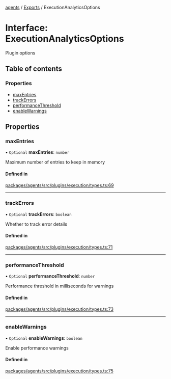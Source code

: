 <!-- 
 ⚠️  AUTO-GENERATED FILE - DO NOT EDIT MANUALLY
 This file is automatically generated by scripts/docs-generator.js
 To make changes, edit the source TypeScript files or update the generator script
-->

[agents](../../) / [Exports](../modules) / ExecutionAnalyticsOptions

# Interface: ExecutionAnalyticsOptions

Plugin options

## Table of contents

### Properties

- [maxEntries](ExecutionAnalyticsOptions#maxentries)
- [trackErrors](ExecutionAnalyticsOptions#trackerrors)
- [performanceThreshold](ExecutionAnalyticsOptions#performancethreshold)
- [enableWarnings](ExecutionAnalyticsOptions#enablewarnings)

## Properties

### maxEntries

• `Optional` **maxEntries**: `number`

Maximum number of entries to keep in memory

#### Defined in

[packages/agents/src/plugins/execution/types.ts:69](https://github.com/woojubb/robota/blob/d84cd2e1e6915e9f7e9aff8f9b06df02e55c139b/packages/agents/src/plugins/execution/types.ts#L69)

___

### trackErrors

• `Optional` **trackErrors**: `boolean`

Whether to track error details

#### Defined in

[packages/agents/src/plugins/execution/types.ts:71](https://github.com/woojubb/robota/blob/d84cd2e1e6915e9f7e9aff8f9b06df02e55c139b/packages/agents/src/plugins/execution/types.ts#L71)

___

### performanceThreshold

• `Optional` **performanceThreshold**: `number`

Performance threshold in milliseconds for warnings

#### Defined in

[packages/agents/src/plugins/execution/types.ts:73](https://github.com/woojubb/robota/blob/d84cd2e1e6915e9f7e9aff8f9b06df02e55c139b/packages/agents/src/plugins/execution/types.ts#L73)

___

### enableWarnings

• `Optional` **enableWarnings**: `boolean`

Enable performance warnings

#### Defined in

[packages/agents/src/plugins/execution/types.ts:75](https://github.com/woojubb/robota/blob/d84cd2e1e6915e9f7e9aff8f9b06df02e55c139b/packages/agents/src/plugins/execution/types.ts#L75)
